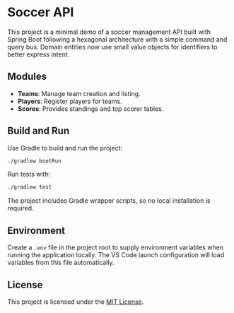 # Soccer API

This project is a minimal demo of a soccer management API built with Spring Boot following a hexagonal architecture with a simple command and query bus.
Domain entities now use small value objects for identifiers to better express intent.

## Modules
- **Teams**: Manage team creation and listing.
- **Players**: Register players for teams.
- **Scores**: Provides standings and top scorer tables.

## Build and Run
Use Gradle to build and run the project:
```bash
./gradlew bootRun
```

Run tests with:
```bash
./gradlew test
```

The project includes Gradle wrapper scripts, so no local installation is
required.

## Environment
Create a `.env` file in the project root to supply environment variables when
running the application locally. The VS Code launch configuration will load
variables from this file automatically.

## License

This project is licensed under the [MIT License](LICENSE).

